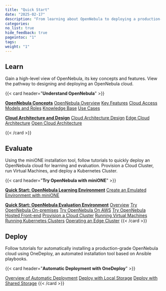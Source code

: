 ```yaml
---
title: "Quick Start"
date: "2025-02-17"
description: "From learning about OpenNebula to deploying a production-ready OpenNebula cloud"
categories:
no_list: true
hide_feedback: true
pageintoc: "1"
tags:
weight: "1"
---
```


<a id="cloud-installation"></a>

<!--# Cloud Installation -->

<!-- This first chapter is designed to quickly take you from an introduction to OpenNebula to deploying your first cloud for learning and evaluation.

The first section, [Understand OpenNebula]({{% relref "understand_opennebula" %}}), provides you with a bird's eye view of the system's base concepts, key features, architecture basics, and the most common pathway from cloud design to deployment.

The second section, [Try OpenNebula with miniONE]({{% relref "try_opennebula_with_minione" %}}), consists of tutorials for quickly installing an OpenNebula cloud for purposes of evaluation, testing, and even on-premises production operations. The tutorials guide you in building progressively complex infrastructure, from a basic Front-end install to automatically deploying a Kubernetes cluster.

The third section, [Automatic Deployment of OpenNebula with OneDeploy]({{% relref "automatic_deployment_of_opennebula_with_one_deploy" %}}) contains an overview and tutorials for automatically installing a production-grade OpenNebula cloud using OneDeploy, an automated installation tool based on Ansible playbooks. -->

<!-- {{< alert title="Note" color="success" >}}
This would not be the final text but a "proof of concept" for presenting the contents of the Quick Start around these 3 concepts.{{< /alert >}} -->

## Learn

Gain a high-level view of OpenNebula, its key concepts and features. View the pathway to designing and deploying an OpenNebula cloud.

{{< card header="**Understand OpenNebula**" >}}
<p></p>
<a href="understand_opennebula/opennebula_concepts"><b>OpenNebula Concepts</b></a>
   <inl>
      <a href="understand_opennebula/opennebula_concepts/opennebula_overview">OpenNebula Overview</a>
   </inl>
   <inl>
      <a href="understand_opennebula/opennebula_concepts/key_features">Key Features</a>
   </inl>
   <inl>
      <a href="understand_opennebula/opennebula_concepts/cloud_access_models_and_roles">Cloud Access Models and Roles</a>
   </inl>
   <inl>
      <a href="understand_opennebula/opennebula_concepts/knowledge_base">Knowledge Base</a>
   </inl>
   <inl>
      <a href="understand_opennebula/opennebula_concepts/use_cases">Use Cases</a>
   </inl>
<p></p>
<a href="understand_opennebula/cloud_architecture_and_design/"><b>Cloud Architecture and Design</b></a>
   <inl>
      <a href="understand_opennebula/cloud_architecture_and_design/cloud_architecture_design">Cloud Architecture Design</a>
   </inl>
   <inl>
      <a href="understand_opennebula/cloud_architecture_and_design/edge_cloud_architecture">Edge Cloud Architecture</a>
   </inl>
   <inl>
      <a href="understand_opennebula/cloud_architecture_and_design/open_cloud_architecture">Open Cloud Architecture</a>
   </inl>

{{< /card >}}


## Evaluate

Using the miniONE installation tool, follow tutorials to quickly deploy an OpenNebula cloud for learning and evaluation. Provision a Cloud Cluster, run Virtual Machines, and deploy a Kubernetes Cluster.

{{< card header="**Try OpenNebula with miniONE**" >}}
<p></p>
<a href="try_opennebula_with_minione/opennebula_learning_environment/"><b>Quick Start: OpenNebula Learning Environment</b></a>
   <inl>
      <a href="try_opennebula_with_minione/opennebula_learning_environment/create_an_emulated_environment_with_minione">Create an Emulated Environment with miniONE</a>
   </inl>
<p></p>
<a href="try_opennebula_with_minione/opennebula_evaluation_environment/"><b>Quick Start: OpenNebula Evaluation Environment</b></a>
   <inl>
      <a href="try_opennebula_with_minione/opennebula_evaluation_environment/overview">Overview</a>
   </inl>
   <inl>
      <a href="try_opennebula_with_minione/opennebula_evaluation_environment/try_opennebula_onprem">Try OpenNebula On-premises</a>
   </inl>
   <inl>
      <a href="try_opennebula_with_minione/opennebula_evaluation_environment/try_opennebula_on_kvm">Try OpenNebula On AWS</a>
   </inl>
   <inl>
      <a href="try_opennebula_with_minione/opennebula_evaluation_environment/try_opennebula_hosted">Try OpenNebula Hosted Front-end</a>
   </inl>
   <inl>
      <a href="try_opennebula_with_minione/opennebula_evaluation_environment/provisioning_edge_cluster">Provision a Cloud Cluster</a>
   </inl>
   <inl>
      <a href="try_opennebula_with_minione/opennebula_evaluation_environment/running_virtual_machines">Running Virtual Machines</a>
   </inl>
   <inl>
      <a href="try_opennebula_with_minione/opennebula_evaluation_environment/running_kubernetes_clusters">Running Kubernetes Clusters</a>
   </inl>
   <inl>
      <a href="try_opennebula_with_minione/opennebula_evaluation_environment/operating_edge_cluster">Operating an Edge Cluster</a>
   </inl>
{{< /card >}}

## Deploy

Follow tutorials for automatically installing a production-grade OpenNebula cloud using OneDeploy, an automated installation tool based on Ansible playbooks.

{{< card header="**Automatic Deployment with OneDeploy**" >}}
   <p></p>
      <inl>
         <a href="automatic_deployment_of_opennebula_with_one_deploy/one_deploy_overview">Overview of Automatic Deployment</a>
      </inl>
      <inl>
         <a href="automatic_deployment_of_opennebula_with_one_deploy/one_deploy_tutorial_local_ds">Deploy with Local Storage</a>
      </inl>
      <inl>
         <a href="automatic_deployment_of_opennebula_with_one_deploy/one_deploy_tutorial_shared_ds">Deploy with Shared Storage</a>
      </inl>
   {{< /card >}}
